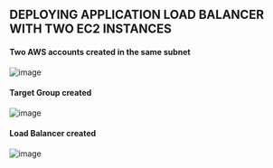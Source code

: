 ## DEPLOYING APPLICATION LOAD BALANCER WITH TWO EC2 INSTANCES 






#### Two AWS accounts created in the same subnet
![image](https://github.com/richardolat/PROJECTS-DAREY.IO/assets/134428528/59fe75e1-e47c-48ea-a03a-680e573743d6)










#### Target Group created
![image](https://github.com/richardolat/PROJECTS-DAREY.IO/assets/134428528/4bc6e2cc-3592-4cf1-b1d6-73dca04e15fd)











#### Load Balancer created 
![image](https://github.com/richardolat/PROJECTS-DAREY.IO/assets/134428528/685128f6-3e32-42f9-97ea-fc330f2325c1)






